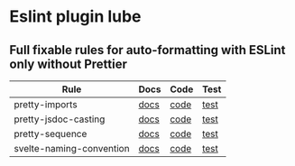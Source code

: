 # Eslint plugin lube
## Full fixable rules for auto-formatting with ESLint only without Prettier

| Rule | Docs | Code | Test |
|---|---|---|---|
| pretty-imports | [docs](https://github.com/Artxe2/lube-series/blob/master/packages/eslint-plugin-lube/docs/pretty-imports.md) | [code](https://github.com/Artxe2/lube-series/blob/master/packages/eslint-plugin-lube/rules/pretty-imports.js) | [test](https://github.com/Artxe2/lube-series/blob/master/packages/eslint-plugin-lube/test/pretty-imports) |
| pretty-jsdoc-casting | [docs](https://github.com/Artxe2/lube-series/blob/master/packages/eslint-plugin-lube/docs/pretty-jsdoc-casting.md) | [code](https://github.com/Artxe2/lube-series/blob/master/packages/eslint-plugin-lube/rules/pretty-jsdoc-casting.js) | [test](https://github.com/Artxe2/lube-series/blob/master/packages/eslint-plugin-lube/test/pretty-jsdoc-casting) |
| pretty-sequence | [docs](https://github.com/Artxe2/lube-series/blob/master/packages/eslint-plugin-lube/docs/pretty-sequence.md) | [code](https://github.com/Artxe2/lube-series/blob/master/packages/eslint-plugin-lube/rules/pretty-sequence.js) | [test](https://github.com/Artxe2/lube-series/blob/master/packages/eslint-plugin-lube/test/pretty-sequence) |
| svelte-naming-convention | [docs](https://github.com/Artxe2/lube-series/blob/master/packages/eslint-plugin-lube/docs/svelte-naming-convention.md) | [code](https://github.com/Artxe2/lube-series/blob/master/packages/eslint-plugin-lube/rules/svelte-naming-convention.js) | [test](https://github.com/Artxe2/lube-series/blob/master/packages/eslint-plugin-lube/test/svelte-naming-convention) |